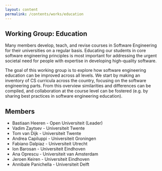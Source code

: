 ```yaml
---
layout: content
permalink: /contents/works/education
---
```


## Working Group: Education

Many members develop, teach, and revise courses in Software Engineering for their universities on a regular basis. Educating our students in core software engineering principles is most important for addressing the urgent societal need for people with expertise in developing high-quality software.

The goal of this working group is to explore how software engineering education can be improved across all levels. We start by making an inventory of CS curricula across the country, focusing on the software engineering parts. From this overview similarities and differences can be compiled, and collaboration at the course level can be fostered (e.g. by sharing best practices in software engineering education).

## Members

* Bastiaan Heeren - Open Universiteit (Leader)
* Vadim Zaytsev - Universiteit Twente
* Tom van Dijk - Universiteit Twente
* Andrea Capiluppi - Universiteit Groningen
* Fabiano Dalpiaz - Universiteit Utrecht
* Ion Barosan - Universiteit Eindhoven
* Ana Oprescu - Universiteit van Amsterdam
* Jeroen Keiren - Universiteit Eindhoven
* Annibale Panichella - Universiteit Delft
